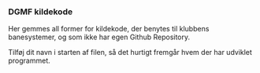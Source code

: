 ### DGMF kildekode
Her gemmes all former for kildekode, der benytes til klubbens banesystemer, og som ikke har egen Github Repository.

Tilføj dit navn i starten af filen, så det hurtigt fremgår hvem der har udviklet programmet.
